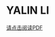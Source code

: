 <!DOCTYPE html>
<html lang="en">
<head>
	<meta charset="UTF-8">
	<meta name="viewport" content="width=devicewidth,initial-scale=1.0">
	<title> PDF Document</title>
</head>
<body>
	<h1>YALIN LI</h1>
	<object data="https://acrobat.adobe.com/link/review?uri=urn:aaid:scds:US:2e54a3ff-04a4-48ad-be23-1914f8569c00" type="application/https" id="review" width="100%" height="100%">
		<a href="https://acrobat.adobe.com/link/review?uri=urn:aaid:scds:US:2e54a3ff-04a4-48ad-be23-1914f8569c00">请点击阅读PDF</a>
	</object>
</body>
</html>